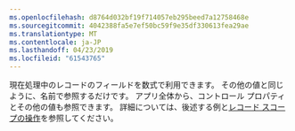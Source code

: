 ```yaml
---
ms.openlocfilehash: d8764d032bf19f714057eb295beed7a12758468e
ms.sourcegitcommit: 4042388fa5e7ef50bc59f9e35df330613fea29ae
ms.translationtype: MT
ms.contentlocale: ja-JP
ms.lasthandoff: 04/23/2019
ms.locfileid: "61543765"
---
```

現在処理中のレコードのフィールドを数式で利用できます。  その他の値と同じように、名前で参照するだけです。  アプリ全体から、コントロール プロパティとその他の値も参照できます。  詳細については、後述する例と[レコード スコープの操作](../maker/canvas-apps/working-with-tables.md#record-scope)を参照してください。 

